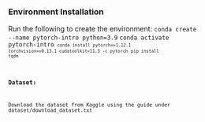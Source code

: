 ### Environment Installation

Run the following to create the environment:
<code>conda create --name pytorch-intro python=3.9</code>
<code>conda activate pytorch-intro<code>
<code>conda install pytorch==1.12.1 torchvision==0.13.1 cudatoolkit=11.3 -c pytorch</code>
<code>pip install tqdm</code>

### Dataset:

Download the dataset from Kaggle using the guide under dataset/download_dataset.txt
